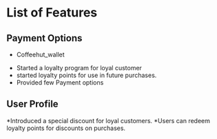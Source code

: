  # List of Features

 ## Payment Options
 - Coffeehut_wallet
  * Started a loyalty program for loyal customer
  *  started loyalty points for use in future purchases.
  *  Provided few Payment options

  ## User Profile
  
  *Introduced a special discount for loyal customers.
  *Users can redeem loyalty points for discounts on purchases.
     

     
